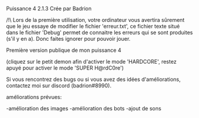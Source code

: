 Puissance 4 2.1.3
Crée par Badrion


/!\ Lors de la première utilisation, votre ordinateur vous avertira sûrement
que le jeu essaye de modifier le fichier 'erreur.txt', ce fichier texte situé
dans le fichier 'Debug' permet de connaitre les erreurs qui se sont produites (s'il y en a).
Donc faites ignorer pour pouvoir jouer.


Première version publique de mon puissance 4

(cliquez sur le petit demon afin d'activer le mode 'HARDCORE',
restez apuyé pour activer le mode 'SUPER H@rdC0re')


Si vous rencontrez des bugs ou si vous avez des idées d'améliorations,
contactez moi sur discord (badrion#8990).


améliorations prévues:

-amélioration des images
-amélioration des bots
-ajout de sons
